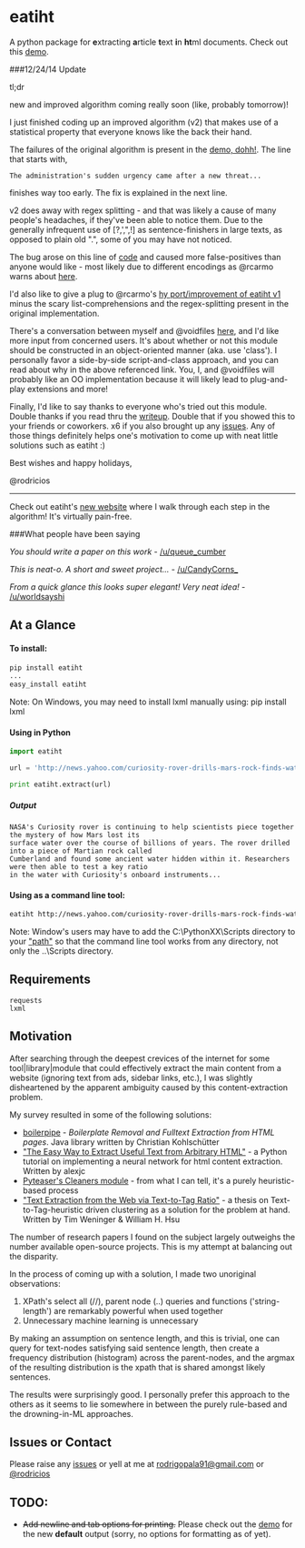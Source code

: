 eatiht
======

A python package for **e**xtracting **a**rticle **t**ext **i**n **ht**ml documents. Check out this [demo](http://web-tier-load-balancer-1502628209.us-west-2.elb.amazonaws.com/filter?url=http://www.nytimes.com/2014/12/18/world/asia/us-links-north-korea-to-sony-hacking.html).

###12/24/14 Update

tl;dr

new and improved algorithm coming really soon (like, probably tomorrow)!

I just finished coding up an improved algorithm (v2) that makes use of a statistical property that everyone knows like the back their hand. 

The failures of the original algorithm is present in the [demo, dohh!](http://web-tier-load-balancer-1502628209.us-west-2.elb.amazonaws.com/filter?url=http://www.nytimes.com/2014/12/18/world/asia/us-links-north-korea-to-sony-hacking.html). The line that starts with,

    The administration's sudden urgency came after a new threat...

finishes way too early. The fix is explained in the next line. 

v2 does away with regex splitting - and that was likely a cause of many people's headaches, if they've been able to notice them. Due to the generally infrequent use of [?,',",!] as sentence-finishers in large texts, as opposed to plain old ".",  some of you may have not noticed. 

The bug arose on this line of [code](https://github.com/rodricios/eatiht/blob/master/eatiht/eatiht.py#L154) and caused more false-positives than anyone would like - most likely due to different encodings as @rcarmo warns about [here](https://github.com/rodricios/eatiht/issues/2). 

I'd also like to give a plug to @rcarmo's [hy port/improvement of eatiht v1](https://gist.github.com/rcarmo/bb0310c71d6573b3919c) minus the scary list-comprehensions and the regex-splitting present in the original implementation. 

There's a conversation between myself and @voidfiles [here](https://github.com/rodricios/eatiht/issues/3), and I'd like more input from concerned users. It's about whether or not this module should be constructed in an object-oriented manner (aka. use 'class'). I personally favor a side-by-side script-and-class approach, and you can read about why in the above referenced link. You, I, and @voidfiles will probably like an OO implementation because it will likely lead to plug-and-play extensions and more!

Finally, I'd like to say thanks to everyone who's tried out this module. Double thanks if you read thru the [writeup](http://rodricios.github.io/eatiht/). Double that if you showed this to your friends or coworkers. x6 if you also brought up any [issues](https://github.com/rodricios/eatiht/issues). Any of those things definitely helps one's motivation to come up with neat little solutions such as eatiht :)

Best wishes and happy holidays,

@rodricios

---

Check out eatiht's [new website](http://rodricios.github.io/eatiht/) where I walk through each step in the algorithm! It's virtually pain-free.


###What people have been saying

*You should write a paper on this work* - [/u/queue_cumber](http://www.reddit.com/r/compsci/comments/2ppyot/just_made_what_i_consider_my_first_algorithm_it/cmz0vfj)

*This is neat-o. A short and sweet project...* - [/u/CandyCorns_](http://www.reddit.com/r/compsci/comments/2ppyot/just_made_what_i_consider_my_first_algorithm_it/cmz17gv)

*From a quick glance this looks super elegant! Very neat idea!* - [/u/worldsayshi](http://www.reddit.com/r/compsci/comments/2ppyot/just_made_what_i_consider_my_first_algorithm_it/cmz3akt)

At a Glance
-----------

#### To install:

```bash
pip install eatiht
...
easy_install eatiht
```

Note: On Windows, you may need to install lxml manually using:
pip install lxml

#### Using in Python
```python
import eatiht

url = 'http://news.yahoo.com/curiosity-rover-drills-mars-rock-finds-water-122321635.html'

print eatiht.extract(url)
```
##### Output
```
NASA's Curiosity rover is continuing to help scientists piece together the mystery of how Mars lost its
surface water over the course of billions of years. The rover drilled into a piece of Martian rock called
Cumberland and found some ancient water hidden within it. Researchers were then able to test a key ratio
in the water with Curiosity's onboard instruments...
```


#### Using as a command line tool:
```bash
eatiht http://news.yahoo.com/curiosity-rover-drills-mars-rock-finds-water-122321635.html >> out.txt
```

Note: Window's users may have to add the C:\PythonXX\Scripts directory to your ["path"](http://www.computerhope.com/issues/ch000549.htm) so that the command line tool works from any directory, not only the ..\Scripts directory.

Requirements
------------
```
requests
lxml
```

Motivation
----------

After searching through the deepest crevices of the internet for some tool|library|module that could effectively extract the main content from a website (ignoring text from ads, sidebar links, etc.), I was slightly disheartened by the apparent ambiguity caused by this content-extraction problem.

My survey resulted in some of the following solutions:

* [boilerpipe](https://code.google.com/p/boilerpipe/) - *Boilerplate Removal and Fulltext Extraction from HTML pages*. Java library written by Christian Kohlschütter
* ["The Easy Way to Extract Useful Text from Arbitrary HTML"](http://ai-depot.com/articles/the-easy-way-to-extract-useful-text-from-arbitrary-html/) - a Python tutorial on implementing a neural network for html content extraction. Written by alexjc
* [Pyteaser's Cleaners module](https://github.com/xiaoxu193/PyTeaser/blob/master/goose/cleaners.py) - from what I can tell, it's a purely heuristic-based process
* ["Text Extraction from the Web via Text-to-Tag Ratio"](http://www.cse.nd.edu/~tweninge/pubs/WH_TIR08.pdf) - a thesis on Text-to-Tag-heuristic driven clustering as a solution for the problem at hand. Written by Tim Weninger & William H. Hsu

The number of research papers I found on the subject largely outweighs the number available open-source projects. This is my attempt at balancing out the disparity.

In the process of coming up with a solution, I made two unoriginal observations:

1. XPath's select all (//), parent node (..) queries and functions ('string-length') are remarkably powerful when used together
2. Unnecessary machine learning is unnecessary

By making an assumption on sentence length, and this is trivial, one can query for text-nodes satisfying said sentence length, then create a frequency distribution (histogram) across the parent-nodes, and the argmax of the resulting distribution is the xpath that is shared amongst likely sentences.

The results were surprisingly good. I personally prefer this approach to the others as it seems to lie somewhere in between the purely rule-based and the drowning-in-ML approaches.

Issues or Contact
-----------------

Please raise any [issues](https://github.com/rodricios/eatiht/issues) or yell at me at rodrigopala91@gmail.com or [@rodricios](https://twitter.com/rodricios)

TODO:
-----

* ~~Add newline and tab options for printing.~~ Please check out the [demo](http://web-tier-load-balancer-1502628209.us-west-2.elb.amazonaws.com/filter?url=http://www.nytimes.com/2014/12/18/world/asia/us-links-north-korea-to-sony-hacking.html) for the new **default** output (sorry, no options for formatting as of yet).
